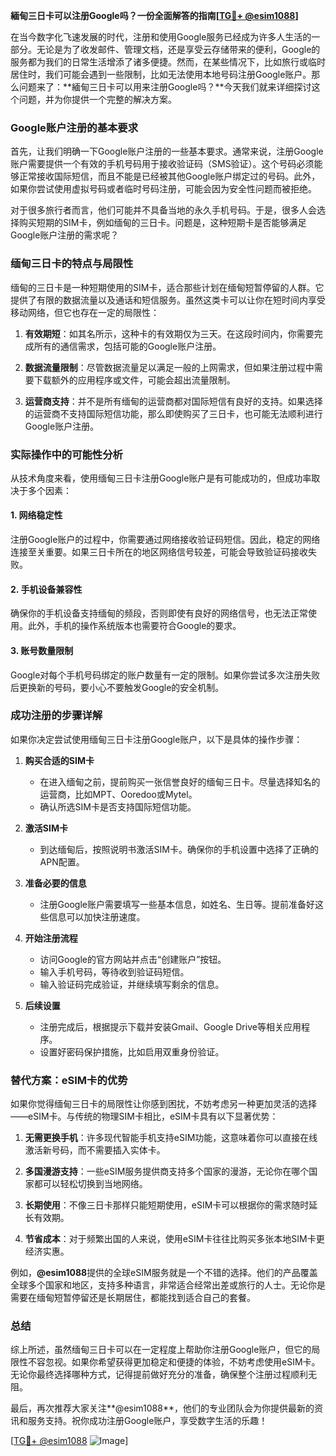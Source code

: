 **緬甸三日卡可以注册Google吗？一份全面解答的指南[[TG💪+ @esim1088](https://t.me/s/esim1088)]**

在当今数字化飞速发展的时代，注册和使用Google服务已经成为许多人生活的一部分。无论是为了收发邮件、管理文档，还是享受云存储带来的便利，Google的服务都为我们的日常生活增添了诸多便捷。然而，在某些情况下，比如旅行或临时居住时，我们可能会遇到一些限制，比如无法使用本地号码注册Google账户。那么问题来了：**緬甸三日卡可以用来注册Google吗？**今天我们就来详细探讨这个问题，并为你提供一个完整的解决方案。

### Google账户注册的基本要求

首先，让我们明确一下Google账户注册的一些基本要求。通常来说，注册Google账户需要提供一个有效的手机号码用于接收验证码（SMS验证）。这个号码必须能够正常接收国际短信，而且不能是已经被其他Google账户绑定过的号码。此外，如果你尝试使用虚拟号码或者临时号码注册，可能会因为安全性问题而被拒绝。

对于很多旅行者而言，他们可能并不具备当地的永久手机号码。于是，很多人会选择购买短期的SIM卡，例如缅甸的三日卡。问题是，这种短期卡是否能够满足Google账户注册的需求呢？

### 缅甸三日卡的特点与局限性

缅甸的三日卡是一种短期使用的SIM卡，适合那些计划在缅甸短暂停留的人群。它提供了有限的数据流量以及通话和短信服务。虽然这类卡可以让你在短时间内享受移动网络，但它也存在一定的局限性：

1. **有效期短**：如其名所示，这种卡的有效期仅为三天。在这段时间内，你需要完成所有的通信需求，包括可能的Google账户注册。
   
2. **数据流量限制**：尽管数据流量足以满足一般的上网需求，但如果注册过程中需要下载额外的应用程序或文件，可能会超出流量限制。

3. **运营商支持**：并不是所有缅甸的运营商都对国际短信有良好的支持。如果选择的运营商不支持国际短信功能，那么即使购买了三日卡，也可能无法顺利进行Google账户注册。

### 实际操作中的可能性分析

从技术角度来看，使用缅甸三日卡注册Google账户是有可能成功的，但成功率取决于多个因素：

#### 1. 网络稳定性
注册Google账户的过程中，你需要通过网络接收验证码短信。因此，稳定的网络连接至关重要。如果三日卡所在的地区网络信号较差，可能会导致验证码接收失败。

#### 2. 手机设备兼容性
确保你的手机设备支持缅甸的频段，否则即使有良好的网络信号，也无法正常使用。此外，手机的操作系统版本也需要符合Google的要求。

#### 3. 账号数量限制
Google对每个手机号码绑定的账户数量有一定的限制。如果你尝试多次注册失败后更换新的号码，要小心不要触发Google的安全机制。

### 成功注册的步骤详解

如果你决定尝试使用缅甸三日卡注册Google账户，以下是具体的操作步骤：

1. **购买合适的SIM卡**
   - 在进入缅甸之前，提前购买一张信誉良好的缅甸三日卡。尽量选择知名的运营商，比如MPT、Ooredoo或Mytel。
   - 确认所选SIM卡是否支持国际短信功能。

2. **激活SIM卡**
   - 到达缅甸后，按照说明书激活SIM卡。确保你的手机设置中选择了正确的APN配置。

3. **准备必要的信息**
   - 注册Google账户需要填写一些基本信息，如姓名、生日等。提前准备好这些信息可以加快注册速度。

4. **开始注册流程**
   - 访问Google的官方网站并点击“创建账户”按钮。
   - 输入手机号码，等待收到验证码短信。
   - 输入验证码完成验证，并继续填写剩余的信息。

5. **后续设置**
   - 注册完成后，根据提示下载并安装Gmail、Google Drive等相关应用程序。
   - 设置好密码保护措施，比如启用双重身份验证。

### 替代方案：eSIM卡的优势

如果你觉得缅甸三日卡的局限性让你感到困扰，不妨考虑另一种更加灵活的选择——eSIM卡。与传统的物理SIM卡相比，eSIM卡具有以下显著优势：

1. **无需更换手机**：许多现代智能手机支持eSIM功能，这意味着你可以直接在线激活新号码，而不需要插入实体卡。
   
2. **多国漫游支持**：一些eSIM服务提供商支持多个国家的漫游，无论你在哪个国家都可以轻松切换到当地网络。

3. **长期使用**：不像三日卡那样只能短期使用，eSIM卡可以根据你的需求随时延长有效期。

4. **节省成本**：对于频繁出国的人来说，使用eSIM卡往往比购买多张本地SIM卡更经济实惠。

例如，**@esim1088**提供的全球eSIM服务就是一个不错的选择。他们的产品覆盖全球多个国家和地区，支持多种语言，非常适合经常出差或旅行的人士。无论你是需要在缅甸短暂停留还是长期居住，都能找到适合自己的套餐。

### 总结

综上所述，虽然缅甸三日卡可以在一定程度上帮助你注册Google账户，但它的局限性不容忽视。如果你希望获得更加稳定和便捷的体验，不妨考虑使用eSIM卡。无论你最终选择哪种方式，记得提前做好充分的准备，确保整个注册过程顺利无阻。

最后，再次推荐大家关注**@esim1088**，他们的专业团队会为你提供最新的资讯和服务支持。祝你成功注册Google账户，享受数字生活的乐趣！

[[TG💪+ @esim1088](https://t.me/s/esim1088) ![Image](https://i.postimg.cc/4NQfJmqS/Snipaste-2025-05-13-00-14-12.png)]